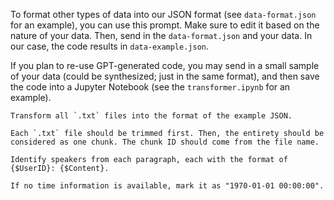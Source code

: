 To format other types of data into our JSON format (see `data-format.json` for an example), you can use this prompt. Make sure to edit it based on the nature of your data. Then, send in the `data-format.json` and your data. In our case, the code results in `data-example.json`.

If you plan to re-use GPT-generated code, you may send in a small sample of your data (could be synthesized; just in the same format), and then save the code into a Jupyter Notebook (see the `transformer.ipynb` for an example).

```
Transform all `.txt` files into the format of the example JSON.

Each `.txt` file should be trimmed first. Then, the entirety should be considered as one chunk. The chunk ID should come from the file name.

Identify speakers from each paragraph, each with the format of {$UserID}: {$Content}.

If no time information is available, mark it as "1970-01-01 00:00:00".
```
